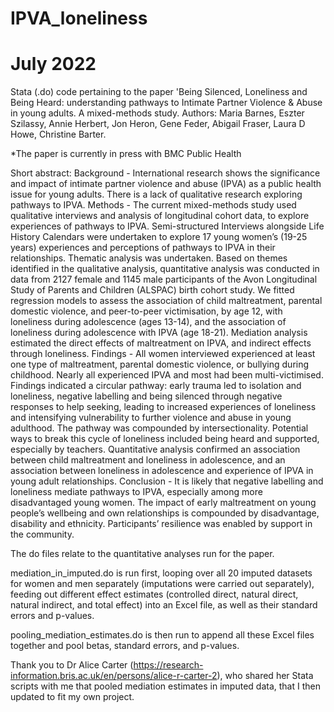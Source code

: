 # IPVA_loneliness
# July 2022

Stata (.do) code pertaining to the paper 'Being Silenced, Loneliness and Being Heard: understanding pathways to Intimate Partner Violence & Abuse in young adults. A mixed-methods study. Authors: Maria Barnes, Eszter Szilassy, Annie Herbert, Jon Heron, Gene Feder, Abigail Fraser, Laura D Howe, Christine Barter.

*The paper is currently in press with BMC Public Health

Short abstract: 
Background - International research shows the significance and impact of intimate partner violence and abuse (IPVA) as a public health issue for young adults. There is a lack of qualitative research exploring pathways to IPVA.
Methods - The current mixed-methods study used qualitative interviews and analysis of longitudinal cohort data, to explore experiences of pathways to IPVA. Semi-structured Interviews alongside Life History Calendars were undertaken to explore 17 young women’s (19-25 years) experiences and perceptions of pathways to IPVA in their relationships. Thematic analysis was undertaken. 
Based on themes identified in the qualitative analysis, quantitative analysis was conducted in data from 2127 female and 1145 male participants of the Avon Longitudinal Study of Parents and Children (ALSPAC) birth cohort study. We fitted regression models to assess the association of child maltreatment, parental domestic violence, and peer-to-peer victimisation, by age 12, with loneliness during adolescence (ages 13-14), and the association of loneliness during adolescence with IPVA (age 18-21). Mediation analysis estimated the direct effects of maltreatment on IPVA, and indirect effects through loneliness.
Findings - All women interviewed experienced at least one type of maltreatment, parental domestic violence, or bullying during childhood. Nearly all experienced IPVA and most had been multi-victimised. Findings indicated a circular pathway: early trauma led to isolation and loneliness, negative labelling and being silenced through negative responses to help seeking, leading to increased experiences of loneliness and intensifying vulnerability to further violence and abuse in young adulthood. The pathway was compounded by intersectionality. Potential ways to break this cycle of loneliness included being heard and supported, especially by teachers. Quantitative analysis confirmed an association between child maltreatment and loneliness in adolescence, and an association between loneliness in adolescence and experience of IPVA in young adult relationships. 
Conclusion - It is likely that negative labelling and loneliness mediate pathways to IPVA, especially among more disadvantaged young women. The impact of early maltreatment on young people’s wellbeing and own relationships is compounded by disadvantage, disability and ethnicity. Participants’ resilience was enabled by support in the community.    

The do files relate to the quantitative analyses run for the paper. 

mediation_in_imputed.do is run first, looping over all 20 imputed datasets for women and men separately (imputations were carried out separately), feeding out different effect estimates (controlled direct, natural direct, natural indirect, and total effect) into an Excel file, as well as their standard errors and p-values.  

pooling_mediation_estimates.do is then run to append all these Excel files together and pool betas, standard errors, and p-values.

Thank you to Dr Alice Carter (https://research-information.bris.ac.uk/en/persons/alice-r-carter-2), who shared her Stata scripts with me that pooled mediation estimates in imputed data, that I then updated to fit my own project.
